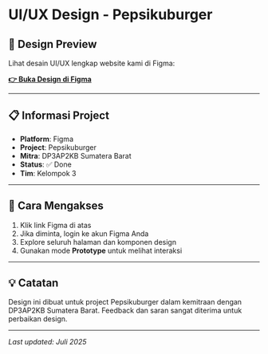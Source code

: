 # UI/UX Design - Pepsikuburger

## 🎨 Design Preview

Lihat desain UI/UX lengkap website kami di Figma:

**[👉 Buka Design di Figma](https://www.figma.com/design/g2nwIhZnpMjvikoNLmio8g/AGILE_Kel_3?node-id=0-1&t=XUzy2V9T0WGp60s8-1)**

---

## 📋 Informasi Project

- **Platform**: Figma
- **Project**: Pepsikuburger
- **Mitra**: DP3AP2KB Sumatera Barat
- **Status**: ✅ Done
- **Tim**: Kelompok 3

---

## 🚀 Cara Mengakses

1. Klik link Figma di atas
2. Jika diminta, login ke akun Figma Anda
3. Explore seluruh halaman dan komponen design
4. Gunakan mode **Prototype** untuk melihat interaksi

---

## 💡 Catatan

Design ini dibuat untuk project Pepsikuburger dalam kemitraan dengan DP3AP2KB Sumatera Barat. Feedback dan saran sangat diterima untuk perbaikan design.

---

*Last updated: Juli 2025*